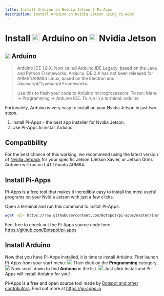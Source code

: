```yaml
---
title: Install Arduino on Nvidia Jetson | Pi-Apps
description: Install Arduino on Nvidia Jetson using Pi-Apps
---
```

<div class="simple-install-content content">

# Install <img src="/img/app-icons/Arduino/icon-64.png" height=24> Arduino on <img src=/img/other-icons/nvidia-icon.svg height=24> Nvidia Jetson

## <img src="/img/app-icons/Arduino/icon-64.png"> Arduino
> Arduino IDE 1.8.X. Now called Arduino IDE Legacy, based on the Java and Python Frameworks.
> Arduino IDE 2.X has not been released for ARMhf/ARM64 Linux, based on the Electron and Javascript/Typescript Frameworks.
> 
> Use this to flash your code to Arduino microprocessors.
> To run: Menu -> Programming -> Arduino IDE.
> To run in a terminal: arduino

Fortunately, Arduino is very easy to install on your Nvidia Jetson in just two steps.
1. Install Pi-Apps - the best app installer for Nvidia Jetson.
2. Use Pi-Apps to install Arduino.
</div>
<div class="simple-install-content content">

## Compatibility
For the best chance of this working, we recommend using the latest version of [Nvidia Jetpack](https://developer.nvidia.com/embedded/jetpack-archive) for your specific Jetson (Jetson Xavier, or Jetson Orin).
Arduino will run on L4T Ubuntu ARM64.
</div>
<div class="simple-install-content content">

## Install Pi-Apps

Pi-Apps is a free tool that makes it incredibly easy to install the most useful programs on your Nvidia Jetson with just a few clicks.

Open a terminal and run this command to install Pi-Apps:
```bash
wget -qO- https://raw.githubusercontent.com/Botspot/pi-apps/master/install | bash
```
Feel free to check out the Pi-Apps source code here: https://github.com/Botspot/pi-apps
</div>
<div class="simple-install-content content">

## Install Arduino

Now that you have Pi-Apps installed, it is time to install Arduino.
First launch Pi-Apps from your start menu:
<img src="/img/start-menu.png">
Then click on the <b>Programming</b> category.
<img src="/img/category-selections/Programming.png">
Now scroll down to find <b>Arduino</b> in the list.
<img src="/img/app-icons/Arduino/app-selection.png">
Just click Install and Pi-Apps will install Arduino for you!
</div>
<div class="simple-install-content content">

Pi-Apps is a free and open source tool made by [Botspot and other contributors](/about/#contributors). Find out more at https://pi-apps.io
</div>

